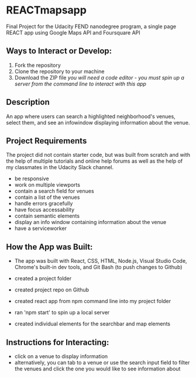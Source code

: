 # REACTmapsapp
Final Project for the Udacity FEND nanodegree program, a single page REACT app using Google Maps API and Foursquare API

## Ways to Interact or Develop:
1. Fork the repository
2. Clone the repository to your machine
3. Download the ZIP file
*you will need a code editor - you must spin up a server from the command line to interact with this app*

## Description
An app where users can search a highlighted neighborhood's venues, select them, and see an infowindow displaying information about the venue.

## Project Requirements
The project did not contain starter code, but was built from scratch and with the help of multiple tutorials and online help forums as well as the help of my classmates in the Udacity Slack channel.
- be responsive 
- work on multiple viewports
- contain a search field for venues
- contain a list of the venues
- handle errors gracefully
- have focus accessability
- contain semantic elements 
- display an info window containing information about the venue
- have a serviceworker

## How the App was Built:
- The app was built with React, CSS, HTML, Node.js, Visual Studio Code, Chrome's built-in dev tools, and Git Bash (to push changes to Github)

- created a project folder
- created project repo on Github
- created react app from npm command line into my project folder
- ran 'npm start' to spin up a local server
- created individual elements for the searchbar and map elements

## Instructions for Interacting:
- click on a venue to display information
- alternatively, you can tab to a venue or use the search input field to filter the venues and click the one you would like to see    information about 




